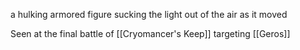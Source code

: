 a hulking armored figure sucking the light out of the air as it moved

Seen at the final battle of [[Cryomancer's Keep]] targeting [[Geros]]